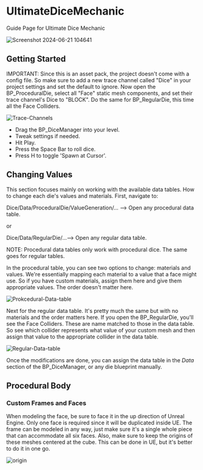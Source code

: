 # UltimateDiceMechanic
Guide Page for Ultimate Dice Mechanic

![Screenshot 2024-06-21 104641](https://github.com/rohithateappple/UltimateDiceMechanic/assets/131531154/0e7ba709-0730-4d75-a166-e2a5c89a53ed)

## Getting Started
IMPORTANT: Since this is an asset pack, the project doesn't come with a config file. So make sure to add a new trace channel called "Dice" in your project settings and set the default to ignore.
Now open the BP_ProceduralDie, select all "Face" static mesh components, and set their trace channel's Dice to "BLOCK". Do the same for BP_RegularDie, this time all the Face Colliders.

![Trace-Channels](https://github.com/rohithateappple/UltimateDiceMechanic/assets/131531154/c688f811-c3c9-4145-aa5e-9780957968f2)

 - Drag the BP_DiceManager into your level.
 - Tweak settings if needed.
 - Hit Play.
 - Press the Space Bar to roll dice.
 - Press H to toggle 'Spawn at Cursor'.

## Changing Values
This section focuses mainly on working with the available data tables. How to change each die's values and materials. First, navigate to:

Dice/Data/ProceduralDie/ValueGeneration/... --> Open any procedural data table.

or

Dice/Data/RegularDie/...--> Open any regular data table.

NOTE: Procedural data tables only work with procedural dice. The same goes for regular tables.

In the procedural table, you can see two options to change: materials and values. We're essentially mapping each material to a value that a face might use.
So if you have custom materials, assign them here and give them appropriate values. The order doesn't matter here.

![Prokcedural-Data-table](https://github.com/rohithateappple/UltimateDiceMechanic/assets/131531154/7191ef9d-a43f-4f1b-8c4e-615762bd449d)

Next for the regular data table. It's pretty much the same but with no materials and the order matters here. If you open the BP_RegularDie, you'll
see the Face Colliders. These are name matched to those in the data table. So see which collider represents what value of your custom mesh and
then assign that value to the appropriate collider in the data table.

![Regular-Data-table](https://github.com/rohithateappple/UltimateDiceMechanic/assets/131531154/2052ba0b-4dec-4fdd-96da-f0c4d912cc17)

Once the modifications are done, you can assign the data table in the *Data* section of the BP_DiceManager, or any die blueprint manually.

## Procedural Body

### Custom Frames and Faces
When modeling the face, be sure to face it in the up direction of Unreal Engine. Only one face is required since it will be duplicated inside UE.
The frame can be modeled in any way, just make sure it's a single whole piece that can accommodate all six faces. Also, make sure to keep the origins of these
meshes centered at the cube. This can be done in UE, but it's better to do it in one go.

![origin](https://github.com/rohithateappple/UltimateDiceMechanic/assets/131531154/8719ee66-90f4-4e7a-9edd-a3479b1404cb)
